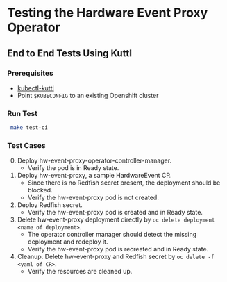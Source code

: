 # Testing the Hardware Event Proxy Operator

## End to End Tests Using Kuttl

### Prerequisites
- [kubectl-kuttl](https://kuttl.dev/docs/#install-kuttl-cli)
- Point `$KUBECONFIG` to an existing Openshift cluster

### Run Test
```bash
 make test-ci
```

### Test Cases
0. Deploy hw-event-proxy-operator-controller-manager. 
    - Verify the pod is in Ready state.
1. Deploy hw-event-proxy, a sample HardwareEvent CR.
    - Since there is no Redfish secret present, the deployment should be blocked.
    - Verify the hw-event-proxy pod is not created.
2. Deploy Redfish secret.
    - Verify the hw-event-proxy pod is created and in Ready state.
3. Delete hw-event-proxy deployment directly by `oc delete deployment <name of deployment>`.
    - The operator controller manager should detect the missing deployment and redeploy it.
    - Verify the hw-event-proxy pod is recreated and in Ready state.
4. Cleanup. Delete hw-event-proxy and Redfish secret by `oc delete -f <yaml of CR>`.
    - Verify the resources are cleaned up. 
